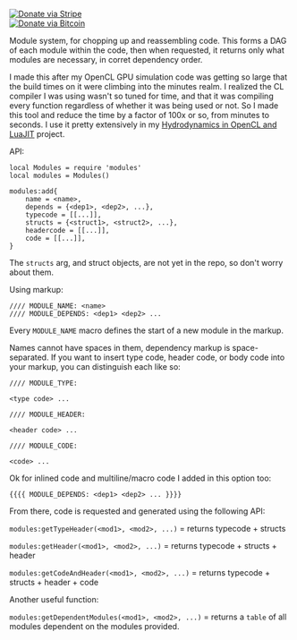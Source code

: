 [![Donate via Stripe](https://img.shields.io/badge/Donate-Stripe-green.svg)](https://buy.stripe.com/00gbJZ0OdcNs9zi288)<br>
[![Donate via Bitcoin](https://img.shields.io/badge/Donate-Bitcoin-green.svg)](bitcoin:37fsp7qQKU8XoHZGRQvVzQVP8FrEJ73cSJ)<br>

Module system, for chopping up and reassembling code.
This forms a DAG of each module within the code, then when requested, it returns only what modules are necessary, in corret dependency order.

I made this after my OpenCL GPU simulation code was getting so large that the build times on it were climbing into the minutes realm.  I realized the CL compiler I was using wasn't so tuned for time, and that it was compiling every function regardless of whether it was being used or not.
So I made this tool and reduce the time by a factor of 100x or so, from minutes to seconds.  I use it pretty extensively in my [Hydrodynamics in OpenCL and LuaJIT](https://github.com/thenumbernine/hydro-cl-lua) project.

API:

```
local Modules = require 'modules'
local modules = Modules()

modules:add{
	name = <name>,
	depends = {<dep1>, <dep2>, ...},
	typecode = [[...]],
	structs = {<struct1>, <struct2>, ...},
	headercode = [[...]],
	code = [[...]],
}
```

The `structs` arg, and struct objects, are not yet in the repo, so don't worry about them.

Using markup:

```
//// MODULE_NAME: <name>
//// MODULE_DEPENDS: <dep1> <dep2> ...
```

Every `MODULE_NAME` macro defines the start of a new module in the markup.

Names cannot have spaces in them, dependency markup is space-separated.
If you want to insert type code, header code, or body code into your markup, you can distinguish each like so:

```
//// MODULE_TYPE:

<type code> ...

//// MODULE_HEADER:

<header code> ...

//// MODULE_CODE:

<code> ...

```

Ok for inlined code and multiline/macro code I added in this option too: 
```
{{{{ MODULE_DEPENDS: <dep1> <dep2> ... }}}}
```

From there, code is requested and generated using the following API:

`modules:getTypeHeader(<mod1>, <mod2>, ...)` = returns typecode + structs

`modules:getHeader(<mod1>, <mod2>, ...)` = returns typecode + structs + header

`modules:getCodeAndHeader(<mod1>, <mod2>, ...)` = returns typecode + structs + header + code

Another useful function:

`modules:getDependentModules(<mod1>, <mod2>, ...)` = returns a `table` of all modules dependent on the modules provided.
